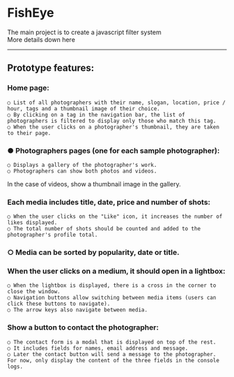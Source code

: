 <h1>FishEye</h1> 

The main project is to create a javascript filter system </br>
More details down here

- - - - - - - - - - - - - - - - - - - - - - - - - - - - - -

<h2>Prototype features:</h2>

<h3>Home page:</h3>

    ○ List of all photographers with their name, slogan, location, price / hour, tags and a thumbnail image of their choice.
    ○ By clicking on a tag in the navigation bar, the list of photographers is filtered to display only those who match this tag.
    ○ When the user clicks on a photographer's thumbnail, they are taken to their page.

<h3>● Photographers pages (one for each sample photographer):</h3>

    ○ Displays a gallery of the photographer's work.
    ○ Photographers can show both photos and videos.

<p>In the case of videos, show a thumbnail image in the gallery.</p>

<h3>Each media includes title, date, price and number of shots:</h3>

    ○ When the user clicks on the "Like" icon, it increases the number of likes displayed.
    ○ The total number of shots should be counted and added to the photographer's profile total.

<h3>○ Media can be sorted by popularity, date or title.</h3>

<h3>When the user clicks on a medium, it should open in a lightbox:</h3>

    ○ When the lightbox is displayed, there is a cross in the corner to close the window.
    ○ Navigation buttons allow switching between media items (users can click these buttons to navigate).
    ○ The arrow keys also navigate between media.

<h3>Show a button to contact the photographer:</h3>

    ○ The contact form is a modal that is displayed on top of the rest.
    ○ It includes fields for names, email address and message.
    ○ Later the contact button will send a message to the photographer. For now, only display the content of the three fields in the console logs.